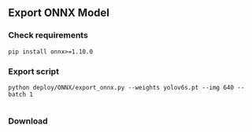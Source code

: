 ## Export ONNX Model

### Check requirements
```shell
pip install onnx>=1.10.0                             
```

### Export script
```shell
python deploy/ONNX/export_onnx.py --weights yolov6s.pt --img 640 --batch 1
                                  
```

### Download
